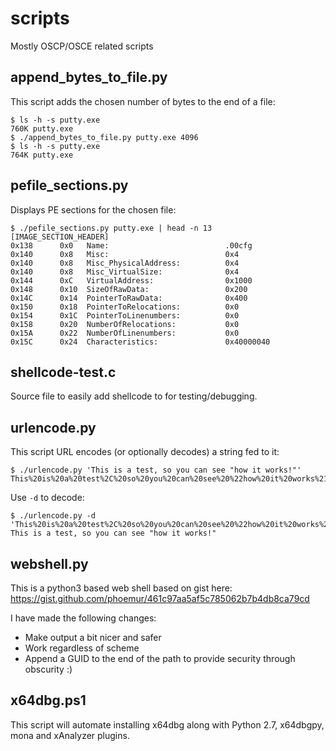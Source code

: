 # scripts
Mostly OSCP/OSCE related scripts

## append_bytes_to_file.py

This script adds the chosen number of bytes to the end of a file:

```shell
$ ls -h -s putty.exe
760K putty.exe
$ ./append_bytes_to_file.py putty.exe 4096
$ ls -h -s putty.exe
764K putty.exe
```

## pefile_sections.py

Displays PE sections for the chosen file:

```shell
$ ./pefile_sections.py putty.exe | head -n 13
[IMAGE_SECTION_HEADER]
0x138      0x0   Name:                          .00cfg
0x140      0x8   Misc:                          0x4       
0x140      0x8   Misc_PhysicalAddress:          0x4       
0x140      0x8   Misc_VirtualSize:              0x4       
0x144      0xC   VirtualAddress:                0x1000    
0x148      0x10  SizeOfRawData:                 0x200     
0x14C      0x14  PointerToRawData:              0x400     
0x150      0x18  PointerToRelocations:          0x0       
0x154      0x1C  PointerToLinenumbers:          0x0       
0x158      0x20  NumberOfRelocations:           0x0       
0x15A      0x22  NumberOfLinenumbers:           0x0       
0x15C      0x24  Characteristics:               0x40000040
```

## shellcode-test.c

Source file to easily add shellcode to for testing/debugging.

## urlencode.py

This script URL encodes (or optionally decodes) a string fed to it:

```shell
$ ./urlencode.py 'This is a test, so you can see "how it works!"'
This%20is%20a%20test%2C%20so%20you%20can%20see%20%22how%20it%20works%21%22
```

Use `-d` to decode:

```shell
$ ./urlencode.py -d 'This%20is%20a%20test%2C%20so%20you%20can%20see%20%22how%20it%20works%21%22'
This is a test, so you can see "how it works!"
```

## webshell.py

This is a python3 based web shell based on gist here: https://gist.github.com/phoemur/461c97aa5af5c785062b7b4db8ca79cd

I have made the following changes:
* Make output a bit nicer and safer
* Work regardless of scheme
* Append a GUID to the end of the path to provide security through obscurity :)

## x64dbg.ps1

This script will automate installing x64dbg along with Python 2.7, x64dbgpy, mona and xAnalyzer plugins.
